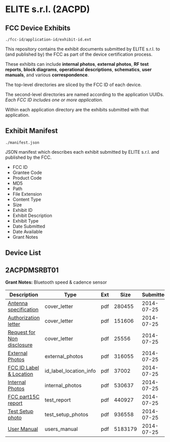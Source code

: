 # ELITE s.r.l. (2ACPD)
## FCC Device Exhibits

```
./fcc-id/application-id/exhibit-id.ext
```

This repository contains the exhibit documents submitted by ELITE s.r.l. to (and published by) the FCC as part of the device certification process.

These exhibits can include **internal photos**, **external photos**, **RF test reports**, **block diagrams**, **operational descriptions**, **schematics**, **user manuals**, and various **correspondence**.

The top-level directories are sliced by the FCC ID of each device.

The second-level directories are named according to the application UUIDs. *Each FCC ID includes one or more application.*

Within each application directory are the exhibits submitted with that application. 

## Exhibit Manifest

```
./manifest.json
```

JSON manifest which describes each exhibit submitted by ELITE s.r.l. and published by the FCC.

- FCC ID
- Grantee Code
- Product Code
- MD5
- Path
- File Extension
- Content Type
- Size
- Exhibit ID
- Exhibit Description
- Exhibit Type
- Date Submitted
- Date Available
- Grant Notes

## Device List
## 2ACPDMSRBT01
**Grant Notes:** Bluetooth speed & cadence sensor

| Description | Type | Ext | Size | Submitted | Available |
| ----------- | ---- | --- | ---- | --------- | --------- |
| [Antenna specification](2ACPDMSRBT01/5108fb5691a021a72c25804bc1e66c0e/2335198.pdf) | cover_letter | pdf | 280455 | 2014-07-25 | 2014-07-25 |
| [Authorization letter](2ACPDMSRBT01/5108fb5691a021a72c25804bc1e66c0e/2335218.pdf) | cover_letter | pdf | 151606 | 2014-07-25 | 2014-07-25 |
| [Request for Non disclosure](2ACPDMSRBT01/5108fb5691a021a72c25804bc1e66c0e/2335220.pdf) | cover_letter | pdf | 25556 | 2014-07-25 | 2014-07-25 |
| [External Photos](2ACPDMSRBT01/5108fb5691a021a72c25804bc1e66c0e/2335215.pdf) | external_photos | pdf | 316055 | 2014-07-25 | 2014-07-25 |
| [FCC ID Label & Location](2ACPDMSRBT01/5108fb5691a021a72c25804bc1e66c0e/2335213.pdf) | id_label_location_info | pdf | 37002 | 2014-07-25 | 2014-07-25 |
| [Internal Photos](2ACPDMSRBT01/5108fb5691a021a72c25804bc1e66c0e/2335214.pdf) | internal_photos | pdf | 530637 | 2014-07-25 | 2014-07-25 |
| [FCC part15C report](2ACPDMSRBT01/5108fb5691a021a72c25804bc1e66c0e/2335212.pdf) | test_report | pdf | 440927 | 2014-07-25 | 2014-07-25 |
| [Test Setup photo](2ACPDMSRBT01/5108fb5691a021a72c25804bc1e66c0e/2335216.pdf) | test_setup_photos | pdf | 936558 | 2014-07-25 | 2014-07-25 |
| [User Manual](2ACPDMSRBT01/5108fb5691a021a72c25804bc1e66c0e/2335217.pdf) | users_manual | pdf | 5183179 | 2014-07-25 | 2014-07-25 |
